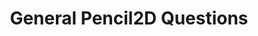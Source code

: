 ---
title: 'General Pencil2D Questions'
redirect_to:
  - 'https://discuss.pencil2d.org/t/general-pencil2d-questions/1351'
---